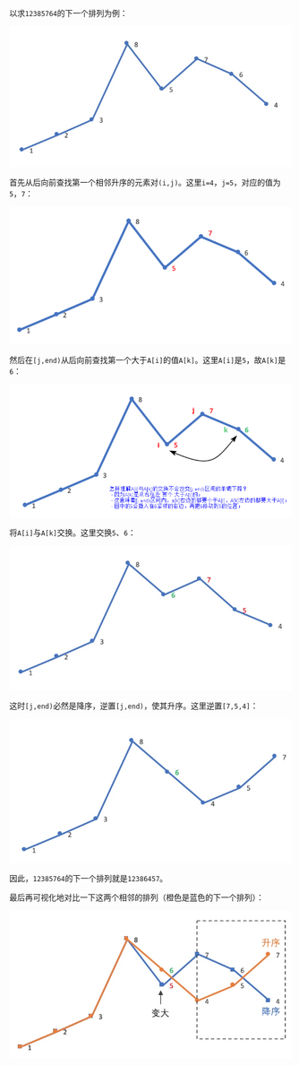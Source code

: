 
以求`12385764`的下一个排列为例：

![My local image](image/0031_01.png)

首先从后向前查找第一个相邻升序的元素对`(i,j)`。这里`i=4`，`j=5`，对应的值为`5`，`7`：

![My local image](image/0031_02.png)

然后在`[j,end)`从后向前查找第一个大于`A[i]`的值`A[k]`。这里`A[i]`是`5`，故`A[k]`是`6`：

![My local image](image/0031_03.png)

将`A[i]`与`A[k]`交换。这里交换`5`、`6`：

![My local image](image/0031_04.png)

这时`[j,end)`必然是降序，逆置`[j,end)`，使其升序。这里逆置`[7,5,4]`：

![My local image](image/0031_05.png)

因此，`12385764`的下一个排列就是`12386457`。

最后再可视化地对比一下这两个相邻的排列（橙色是蓝色的下一个排列）：

![My local image](image/0031_06.png)
